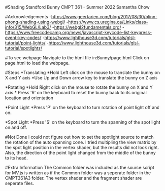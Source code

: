 #Shading Standford Bunny
CMPT 361 - Summer 2022
Samantha Chow

#Acknowledgements
-https://www.geertarien.com/blog/2017/08/30/blinn-phong-shading-using-webgl/
-https://www.cs.uregina.ca/Links/class-info/315/WebGL/Lab3/
-https://webgl2fundamentals.org/
-https://www.freecodecamp.org/news/javascript-keycode-list-keypress-event-key-codes/
-https://www.lighthouse3d.com/tutorials/glsl-tutorial/point-lights/
-https://www.lighthouse3d.com/tutorials/glsl-tutorial/spotlights/

#To see webpage
Navigate to the html file in:Bunny/page.html
Click on page.html to load the webpage.

#Steps
*Translating 
    *Hold Left click on the mouse to translate the bunny on X and Y axis
    *Use Up and Down arrow key to translate the bunny on Z axis

*Rotating
    *Hold Right click on the mouse to rotate the bunny on X and Y axis
    * Press 'R' on the keyboard to reset the bunny back to its original location and orientation

*Point Light
    *Press 'P' on the keyboard to turn rotation of point light off and on.

*Spot Light
    *Press 'S' on the keyboard to turn the spanning of the spot light on and off.

#Not Done
I could not figure out how to set the spotlight source to match the rotation of the auto spanning cone. I tried multipling the view matrix by the spot light position in the vertex shader, but the results did not look right. Also, the direction of the point light changed from the middle of the bunny to its head. 

#Extra Information
The Common folder was included as the source script for MV.js is written as if the Common folder was a seperate folder in the CMPT361A3 folder. The vertex shader and the fragment shader are seperate files. 